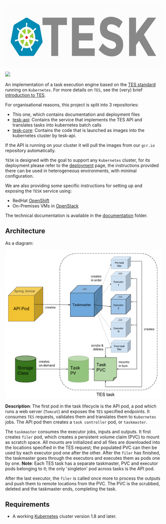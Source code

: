 <img src="documentation/img/TESKlogowfont.png" height="200">

<a href="https://app.zenhub.com/workspace/o/embl-ebi-tsi/tesk/boards"><img src="https://raw.githubusercontent.com/ZenHubIO/support/master/zenhub-badge.png"></a>

An implementation of a task execution engine based on the [TES standard](https://github.com/ga4gh/task-execution-schemas) running on `Kubernetes`. For more details on `TES`, see the (very) brief [introduction to TES](documentation/tesintro.md).

For organisational reasons, this project is split into 3 repositories:
- This one, which contains documentation and deployment files
- [tesk-api](https://github.com/EMBL-EBI-TSI/tesk-api): Contains the service that implements the TES API and translates tasks into kubernetes batch calls
- [tesk-core](https://github.com/EMBL-EBI-TSI/tesk-core):  Contains the code that is launched as images into the kubernetes cluster by tesk-api.

If the API is running on your cluster it will pull the images from our `gcr.io` repository automatically.

`TESK` is designed with the goal to support any `Kubernetes` cluster, for its deployment please refer to the [deployment](documentation/deployment.md) page, the instructions provided there can be used in heterogeneous environments, with minimal configuration.

We are also providing some specific instructions for setting up and exposing the `TESK` service using:

-   RedHat [OpenShift](documentation/openshift_setup.md)
-   On-Premises VMs in [OpenStack](documentation/ingress.md)

The technical documentation is available in the [documentation](documentation) folder.


## Architecture
As a diagram:

![TESK architecture](documentation/img/architecture.png)

**Description**: The first pod in the task lifecycle is the API pod, a pod which runs a web server (`Tomcat`) and exposes the `TES` specified endpoints. It consumes `TES` requests, validates them and translates them to `Kubernetes` jobs. The API pod then creates a `task controller` pod, or `taskmaster`. 

The `taskmaster` consumes the executor jobs, inputs and outputs. It first creates `filer` pod, which creates a persistent volume claim (PVC) to mount as scratch space. All mounts are initialized and all files are downloaded into the locations specified in the TES request; the populated PVC can then be used by each executor pod one after the other. After the `filer` has finished, the taskmaster goes through the executors and executes them as pods one by one. **Note**: Each TES task has a separate taskmaster, PVC and executor pods belonging to it; the only 'singleton' pod across tasks is the API pod.

After the last executor, the `filer` is called once more to process the outputs and push them to remote locations from the PVC. The PVC is the scrubbed, deleted and the taskmaster ends, completing the task.

## Requirements
-   A working [Kubernetes](https://kubernetes.io/) cluster version 1.8 and later.
